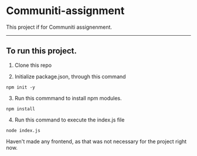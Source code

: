 # Communiti-assignment

This project if for Communiti assignenment.

<hr>

## To run this project.

1. Clone this repo

2. Initialize package.json, through this command

```
npm init -y
```

3. Run this commmand to install npm modules.

```
npm install
```

4. Run this command to execute the index.js file

```
node index.js
```

Haven't made any frontend, as that was not necessary for the project right now.
